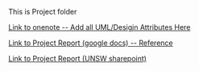 This is Project folder

[Link to onenote -- Add all UML/Desigjn Attributes Here](https://unsw-my.sharepoint.com/:o:/g/personal/z5177103_ad_unsw_edu_au/EkQrakTsJQpLkLzm_7Av5pkBShFqFXnQifzxOQb7j1cH9A?e=YKh3Dk)

[Link to Project Report (google docs) -- Reference](https://docs.google.com/document/d/1Y9LZhM-Q5owPUjrxbFat2fEviKsaEtMNvAl9pOE5V_4/edit?usp=sharing)

[Link to Project Report (UNSW sharepoint) ](https://unsw-my.sharepoint.com/:w:/g/personal/z5177103_ad_unsw_edu_au/ES0ZMBOWfpRLt-J8i1Fc_WEBkbmAVYJZein-aB0Jg_sf4w?e=VeT9ti)
